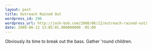 ```yaml
---
layout: post
title: Outreach Rained Out
wordpress_id: 296
wordpress_url: http://josh-bob.com/2008/06/12/outreach-rained-out/
date: 2008-06-12 13:05:01.000000000 -05:00
---
```

<!--Mime Type of File is image/jpeg --><div class="postie-image-div"><a href="http://josh-bob.com/wp-photos/20080612-140501-1.jpg"><img src="http://josh-bob.com/wp-photos/thumb.20080612-140501-1.jpg" alt="" style="3px;" class="postie-image" /></a></div> Obviously its time to break out the bass. Gather 'round children.

